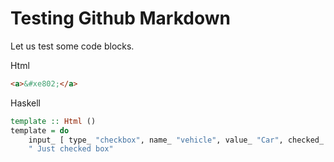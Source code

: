 # Testing Github Markdown

Let us test some code blocks.

Html
```html
<a>&#xe802;</a>
```

Haskell
```haskell
template :: Html ()
template = do
    input_ [ type_ "checkbox", name_ "vehicle", value_ "Car", checked_ ]
    " Just checked box"
 ```
